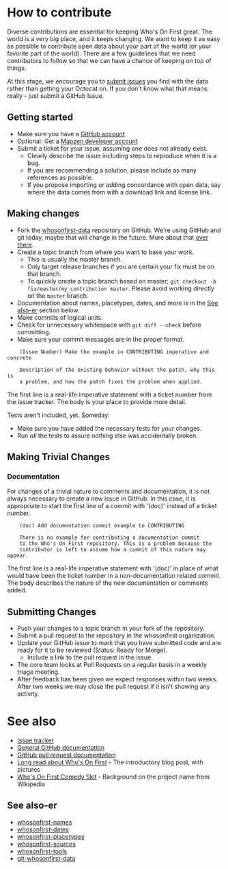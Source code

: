 # How to contribute

Diverse contributions are essential for keeping Who's On First great. The world is a very big place, and it keeps changing. We want to keep it as easy as possible to contribute open data about your part of the world (or your favorite part of the world). There are a few guidelines that we need contributors to follow so that we can have a chance of keeping on top of things.

At this stage, we encourage you to [submit issues](https://github.com/whosonfirst/whosonfirst-data/issues/new) you find with the data rather than getting your Octocat on. If you don't know what that means: really - just submit a GitHub Issue.

## Getting started

* Make sure you have a [GitHub account](https://github.com/signup/free)
* Optional: Get a [Mapzen developer account](https://mapzen.com/developers/sign_in)
* Submit a ticket for your issue, assuming one does not already exist.
  * Clearly describe the issue including steps to reproduce when it is a bug.
  * If you are recommending a solution, please include as many references as possible.
  * If you propose importing or adding concordance with open data, say where the data comes from with a download link and license link.

## Making changes

* Fork the [whosonfirst-data](https://github.com/whosonfirst/whosonfirst-data) repository on GitHub. We're using GitHub and git today, maybe that will change in the future. More about that [over there](https://github.com/whosonfirst/whosonfirst-data/blob/master/README.md#git-and-github).
* Create a topic branch from where you want to base your work.
  * This is usually the master branch.
  * Only target release branches if you are certain your fix must be on that
    branch.
  * To quickly create a topic branch based on master; `git checkout -b
    fix/master/my_contribution master`. Please avoid working directly on the
    `master` branch.
* Documentation about names, placetypes, dates, and more is in the [See also-er](https://github.com/whosonfirst/whosonfirst-data/blob/master/CONTRIBUTING.md#see-also-er) section below.
* Make commits of logical units.
* Check for unnecessary whitespace with `git diff --check` before committing.
* Make sure your commit messages are in the proper format.

````
    (Issue Number) Make the example in CONTRIBUTING imperative and concrete

    Description of the existing behavior without the patch, why this is
    a problem, and how the patch fixes the problem when applied.

````

The first line is a real-life imperative statement with a ticket number from the issue tracker.  The body is your place to provide more detail.

Tests aren't included, yet. Someday:

* Make sure you have added the necessary tests for your changes.
* Run _all_ the tests to assure nothing else was accidentally broken.

## Making Trivial Changes

### Documentation

For changes of a trivial nature to comments and documentation, it is not
always necessary to create a new issue in GitHub. In this case, it is
appropriate to start the first line of a commit with '(doc)' instead of
a ticket number.

````
    (doc) Add documentation commit example to CONTRIBUTING

    There is no example for contributing a documentation commit
    to the Who's On First repository. This is a problem because the
    contributor is left to assume how a commit of this nature may appear.

````

The first line is a real-life imperative statement with '(doc)' in place of what would have been the ticket number in a non-documentation related commit. The body describes the nature of the new documentation or comments added.


## Submitting Changes

* Push your changes to a topic branch in your fork of the repository.
* Submit a pull request to the repository in the whosonfirst organization.
* Update your GitHub issue to mark that you have submitted code and are ready for it to be reviewed (Status: Ready for Merge).
  * Include a link to the pull request in the issue.
* The core team looks at Pull Requests on a regular basis in a weekly triage
  meeting.
* After feedback has been given we expect responses within two weeks. After two
  weeks we may close the pull request if it isn't showing any activity.

# See also

* [Issue tracker](https://github.com/whosonfirst/whosonfirst-data/issues)
* [General GitHub documentation](http://help.github.com/)
* [GitHub pull request documentation](http://help.github.com/send-pull-requests/)
* [Long read about Who's On First](https://mapzen.com/blog/who-s-on-first/) - The introductory blog post, with pictures
* [Who's On First Comedy Skit](https://en.wikipedia.org/wiki/Who's_on_First%3F) - Background on the project name from Wikipedia

## See also-er

* [whosonfirst-names](https://github.com/whosonfirst/whosonfirst-names)
* [whosonfirst-dates](https://github.com/whosonfirst/whosonfirst-dates)
* [whosonfirst-placetypes](https://github.com/whosonfirst/whosonfirst-placetypes)
* [whosonfirst-sources](https://github.com/whosonfirst/whosonfirst-sources)
* [whosonfirst-tools](https://github.com/whosonfirst/whosonfirst-tools)
* [git-whosonfirst-data](https://github.com/whosonfirst/git-whosonfirst-data)
